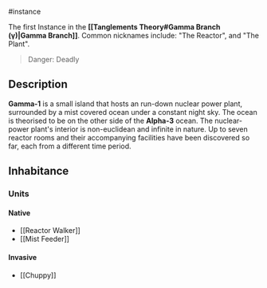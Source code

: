 #instance 

The first Instance in the **[[Tanglements Theory#Gamma Branch (γ)|Gamma Branch]]**. Common nicknames include: "The Reactor", and "The Plant".

> Danger: Deadly

## Description

**Gamma-1** is a small island that hosts an run-down nuclear power plant, surrounded by a mist covered ocean under a constant night sky. The ocean is theorised to be on the other side of the **Alpha-3** ocean. The nuclear-power plant's interior is non-euclidean and infinite in nature. Up to seven reactor rooms and their accompanying facilities have been discovered so far, each from a different time period.

## Inhabitance
### Units
#### Native

- [[Reactor Walker]]
- [[Mist Feeder]]

#### Invasive
- [[Chuppy]]
